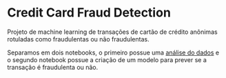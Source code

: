 # Credit Card Fraud Detection
Projeto de machine learning de transações de cartão de crédito anônimas rotuladas como fraudulentas ou não fraudulentas.

Separamos em dois notebooks, o primeiro possue uma [análise do dados](https://github.com/FelipeErmeson/credit-card-fraud-detection/blob/main/Analise_de_Dados_de_Fraude_em_Cartoes_de_Credito.ipynb) e o segundo notebook possue a criação de um modelo
para prever se a transação é fraudulenta ou não.
